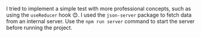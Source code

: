 I tried to implement a simple test with more professional concepts, such as using the `useReducer` hook 😊.
I used the `json-server` package to fetch data from an internal server. Use the `npm run server` command to start the server before running the project.
